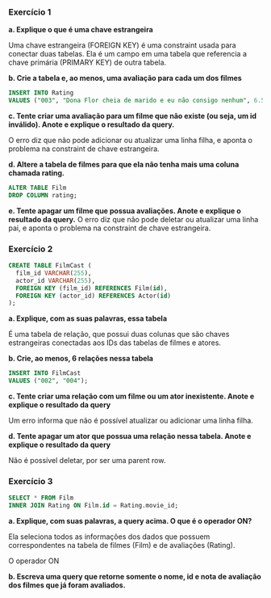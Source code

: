### Exercício 1

**a. Explique o que é uma chave estrangeira**

Uma chave estrangeira (FOREIGN KEY) é uma constraint usada para conectar duas tabelas. Ela é um campo em uma tabela que referencia a chave primária (PRIMARY KEY) de outra tabela.

**b. Crie a tabela e, ao menos, uma avaliação para cada um dos filmes**

```sql
INSERT INTO Rating
VALUES ("003", "Dona Flor cheia de marido e eu não consigo nenhum", 6.5, "003");
```

**c. Tente criar uma avaliação para um filme que não existe (ou seja, um id inválido). Anote e explique o resultado da query.**

O erro diz que não pode adicionar ou atualizar uma linha filha, e aponta o problema na constraint de chave estrangeira.

**d. Altere a tabela de filmes para que ela não tenha mais uma coluna chamada rating.**

```sql
ALTER TABLE Film
DROP COLUMN rating;
```

**e. Tente apagar um filme que possua avaliações. Anote e explique o resultado da query.**
O erro diz que não pode deletar ou atualizar uma linha pai, e aponta o problema na constraint de chave estrangeira.

### Exercício 2

```sql
CREATE TABLE FilmCast (
  film_id VARCHAR(255),
  actor_id VARCHAR(255),
  FOREIGN KEY (film_id) REFERENCES Film(id),
  FOREIGN KEY (actor_id) REFERENCES Actor(id)
);
```

**a. Explique, com as suas palavras, essa tabela**

É uma tabela de relação, que possui duas colunas que são chaves estrangeiras conectadas aos IDs das tabelas de filmes e atores.

**b. Crie, ao menos, 6 relações nessa tabela**

```sql
INSERT INTO FilmCast
VALUES ("002", "004");
```

**c. Tente criar uma relação com um filme ou um ator inexistente. Anote e explique o resultado da query**

Um erro informa que não é possível atualizar ou adicionar uma linha filha.

**d. Tente apagar um ator que possua uma relação nessa tabela. Anote e explique o resultado da query**

Não é possível deletar, por ser uma parent row.

### Exercício 3

```sql
SELECT * FROM Film
INNER JOIN Rating ON Film.id = Rating.movie_id;
```

**a. Explique, com suas palavras, a query acima. O que é o operador ON?**

Ela seleciona todos as informações dos dados que possuem correspondentes na tabela de filmes (Film) e de avaliações (Rating).

O operador ON

**b. Escreva uma query que retorne somente o nome, id e nota de avaliação dos filmes que já foram avaliados.**


